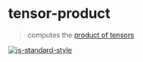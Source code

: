 # tensor-product

> computes the [product of tensors][1]

[![js-standard-style](https://cdn.rawgit.com/feross/standard/master/badge.svg)](https://github.com/feross/standard)

  [1]: (https://en.wikipedia.org/wiki/Tensor_product#Product_of_tensors) "Product of tensors"

